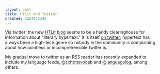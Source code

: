```yaml
---
layout: post
title: HTLit and Twitter
created: 1254445348
---
```

Via twitter:  the new [HTLit blog](http://htlit.com/) seems to be a handy clearinghouse for information about "literary hypertext."  It is itself [on twitter](http://twitter.com/htlit); hypertext has always been a high-tech genre so nobody in the community is complaining about how pointless or incomprehensible twitter is.<!--break-->  

My gradual move to twitter as an RSS reader has recently expanded to include my language feeds, [@schottsvocab](http://twitter.com/schottsvocab) and [@languagelog](http://twitter.com/languagelog), among others.
